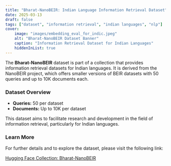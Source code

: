 ```yaml
---
title: "Bharat-NanoBEIR: Indian Language Information Retrieval Dataset"
date: 2025-03-13
draft: false
tags: ["dataset", "information retrieval", "indian languages", "nlp"]
cover:
    image: "images/embedding_eval_for_indic.jpeg"
    alt: "Bharat-NanoBEIR Dataset Banner"
    caption: "Information Retrieval Dataset for Indian Languages"
    hiddenInList: true
---
```


The **Bharat-NanoBEIR** dataset is part of a collection that provides information retrieval datasets for Indian languages. It is derived from the NanoBEIR project, which offers smaller versions of BEIR datasets with 50 queries and up to 10K documents each.

### Dataset Overview

- **Queries:** 50 per dataset
- **Documents:** Up to 10K per dataset

This dataset aims to facilitate research and development in the field of information retrieval, particularly for Indian languages.

### Learn More

For further details and to explore the dataset, please visit the following link:

[Hugging Face Collection: Bharat-NanoBEIR](https://huggingface.co/collections/carlfeynman/bharat-nanobeir-679054f72565fc5140ceb12f)

